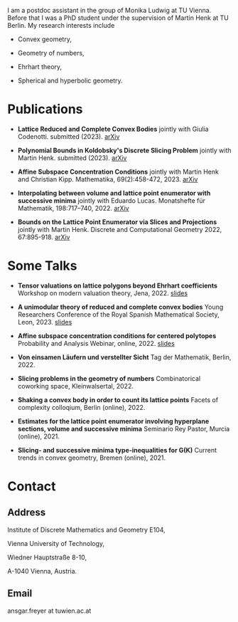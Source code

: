 I am a postdoc assistant in the group of Monika Ludwig at TU Vienna. Before that I was a PhD student under the supervision of Martin Henk at TU Berlin. My research interests include

- Convex geometry,

- Geometry of numbers,

- Ehrhart theory,

- Spherical and hyperbolic geometry.

# Publications

- **Lattice Reduced and Complete Convex Bodies**
  jointly with Giulia Codenotti.
  submitted (2023). [arXiv](https://arxiv.org/abs/2307.09429)

- **Polynomial Bounds in Koldobsky's Discrete Slicing Problem**
  jointly with Martin Henk.
  submitted (2023). [arXiv](https://arxiv.org/abs/2303.15976)

- **Affine Subspace Concentration Conditions**
  jointly with Martin Henk and Christian Kipp.
  Mathematika, 69(2):458-472, 2023. [arXiv](https://arxiv.org/abs/2207.08477)

- **Interpolating between volume and lattice point enumerator with successive minima**
  jointly with Eduardo Lucas.
  Monatshefte für Mathematik, 198:717–740, 2022. [arXiv](https://arxiv.org/abs/2105.13090)

- **Bounds on the Lattice Point Enumerator via Slices and Projections**
  jointly with Martin Henk.
  Discrete and Computational Geometry 2022, 67:895-918. [arXiv](https://arxiv.org/abs/2004.14097)

# Some Talks

- **Tensor valuations on lattice polygons beyond Ehrhart coefficients**
  Workshop on modern valuation theory, Jena, 2022. [slides](/slides/jena.pdf)

- **A unimodular theory of reduced and complete convex bodies**
  Young Researchers Conference of the Royal Spanish Mathematical Society, Leon, 2023. [slides](/slides/slides_leon.pdf)

- **Affine subspace concentration conditions for centered polytopes**
  Probability and Analysis Webinar, online, 2022. [slides](/slides/slides_paw.pdf)

- **Von einsamen Läufern und verstellter Sicht**
  Tag der Mathematik, Berlin, 2022.

- **Slicing problems in the geometry of numbers**
  Combinatorical coworking space, Kleinwalsertal, 2022.

- **Shaking a convex body in order to count its lattice points**
  Facets of complexity colloqium, Berlin (online), 2022.

- **Estimates for the lattice point enumerator involving hyperplane sections, volume and successive minima**
   Seminario Rey Pastor, Murcia (online), 2021.

- **Slicing- and successive minima type-inequalities for G(K)**
   Current trends in convex geometry, Bremen (online), 2021.

# Contact

## Address

Institute of Discrete Mathematics and Geometry E104,

Vienna University of Technology,

Wiedner Hauptstraße 8-10, 

A-1040 Vienna, Austria.

## Email

ansgar.freyer at tuwien.ac.at


   
  



